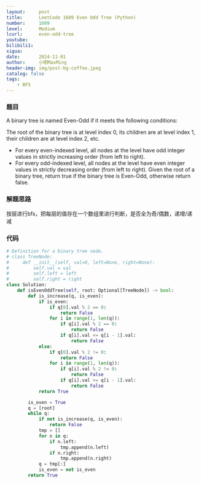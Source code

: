 ```yaml
---
layout:     post
title:      LeetCode 1609 Even Odd Tree (Python)
number:     1609
level:      Medium
lcurl:      even-odd-tree
youtube:    
bilibili1:  
xigua:      
date:       2024-11-01
author:     小明MaxMing
header-img: img/post-bg-coffee.jpeg
catalog: false
tags:
    - BFS
---
```


### 题目

A binary tree is named Even-Odd if it meets the following conditions:

The root of the binary tree is at level index 0, its children are at level index 1, their children are at level index 2, etc.
- For every even-indexed level, all nodes at the level have odd integer values in strictly increasing order (from left to right).
- For every odd-indexed level, all nodes at the level have even integer values in strictly decreasing order (from left to right).
Given the root of a binary tree, return true if the binary tree is Even-Odd, otherwise return false.

### 解题思路

按层进行bfs，把每层的值存在一个数组里进行判断，是否全为奇/偶数，递增/递减

### 代码
```python
# Definition for a binary tree node.
# class TreeNode:
#     def __init__(self, val=0, left=None, right=None):
#         self.val = val
#         self.left = left
#         self.right = right
class Solution:
    def isEvenOddTree(self, root: Optional[TreeNode]) -> bool:
        def is_increase(q, is_even):
            if is_even:
                if q[0].val % 2 == 0:
                    return False
                for i in range(1, len(q)):
                    if q[i].val % 2 == 0:
                        return False
                    if q[i].val <= q[i - 1].val:
                        return False
            else:
                if q[0].val % 2 != 0:
                    return False
                for i in range(1, len(q)):
                    if q[i].val % 2 != 0:
                        return False
                    if q[i].val >= q[i - 1].val:
                        return False
            return True

        is_even = True
        q = [root]
        while q:
            if not is_increase(q, is_even):
                return False
            tmp = []
            for n in q:
                if n.left:
                    tmp.append(n.left)
                if n.right:
                    tmp.append(n.right)
            q = tmp[:]
            is_even = not is_even
        return True

```
